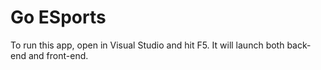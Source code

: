 # Go ESports

To run this app, open in Visual Studio and hit F5. It will launch both back-end and front-end.